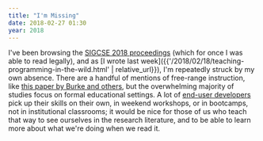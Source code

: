 ```yaml
---
title: "I'm Missing"
date: 2018-02-27 01:30
year: 2018
---
```


I've been browsing the [SIGCSE 2018 proceedings](https://dl.acm.org/citation.cfm?id=3159450)
(which for once I was able to read legally),
and as [I wrote last week]({{'/2018/02/18/teaching-programming-in-the-wild.html' | relative_url}}),
I'm repeatedly struck by my own absence.
There are a handful of mentions of free-range instruction,
like [this paper by Burke and others](https://dl.acm.org/citation.cfm?id=3159485),
but the overwhelming majority of studies focus on formal educational settings.
A lot of [end-user developers](https://en.wikipedia.org/wiki/End-user_development)
pick up their skills on their own, in weekend workshops, or in bootcamps,
not in institutional classrooms;
it would be nice for those of us who teach that way to see ourselves in the research literature,
and to be able to learn more about what we're doing when we read it.
